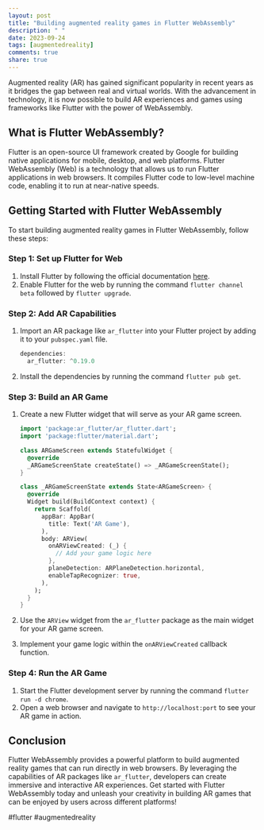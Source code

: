 ```yaml
---
layout: post
title: "Building augmented reality games in Flutter WebAssembly"
description: " "
date: 2023-09-24
tags: [augmentedreality]
comments: true
share: true
---
```

Augmented reality (AR) has gained significant popularity in recent years as it bridges the gap between real and virtual worlds. With the advancement in technology, it is now possible to build AR experiences and games using frameworks like Flutter with the power of WebAssembly.

## What is Flutter WebAssembly?
Flutter is an open-source UI framework created by Google for building native applications for mobile, desktop, and web platforms. Flutter WebAssembly (Web) is a technology that allows us to run Flutter applications in web browsers. It compiles Flutter code to low-level machine code, enabling it to run at near-native speeds.

## Getting Started with Flutter WebAssembly
To start building augmented reality games in Flutter WebAssembly, follow these steps:

### Step 1: Set up Flutter for Web
1. Install Flutter by following the official documentation [here](https://flutter.dev/docs/get-started/install).
2. Enable Flutter for the web by running the command `flutter channel beta` followed by `flutter upgrade`.

### Step 2: Add AR Capabilities
1. Import an AR package like `ar_flutter` into your Flutter project by adding it to your `pubspec.yaml` file.
   
   ```dart
   dependencies:
     ar_flutter: ^0.19.0
   ```

2. Install the dependencies by running the command `flutter pub get`.

### Step 3: Build an AR Game
1. Create a new Flutter widget that will serve as your AR game screen.

   ```dart
   import 'package:ar_flutter/ar_flutter.dart';
   import 'package:flutter/material.dart';

   class ARGameScreen extends StatefulWidget {
     @override
     _ARGameScreenState createState() => _ARGameScreenState();
   }

   class _ARGameScreenState extends State<ARGameScreen> {
     @override
     Widget build(BuildContext context) {
       return Scaffold(
         appBar: AppBar(
           title: Text('AR Game'),
         ),
         body: ARView(
           onARViewCreated: (_) {
             // Add your game logic here
           },
           planeDetection: ARPlaneDetection.horizontal,
           enableTapRecognizer: true,
         ),
       );
     }
   }
   ```

2. Use the `ARView` widget from the `ar_flutter` package as the main widget for your AR game screen.
3. Implement your game logic within the `onARViewCreated` callback function.

### Step 4: Run the AR Game
1. Start the Flutter development server by running the command `flutter run -d chrome`.
2. Open a web browser and navigate to `http://localhost:port` to see your AR game in action.

## Conclusion
Flutter WebAssembly provides a powerful platform to build augmented reality games that can run directly in web browsers. By leveraging the capabilities of AR packages like `ar_flutter`, developers can create immersive and interactive AR experiences. Get started with Flutter WebAssembly today and unleash your creativity in building AR games that can be enjoyed by users across different platforms!

#flutter #augmentedreality